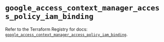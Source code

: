 # `google_access_context_manager_access_policy_iam_binding`

Refer to the Terraform Registry for docs: [`google_access_context_manager_access_policy_iam_binding`](https://registry.terraform.io/providers/hashicorp/google/5.33.0/docs/resources/access_context_manager_access_policy_iam_binding).
